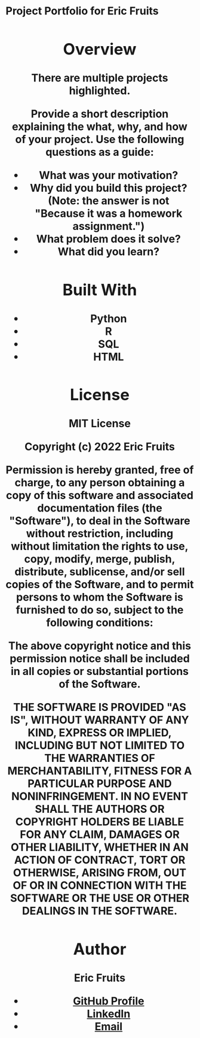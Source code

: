 # Project Portfolio for Eric Fruits


<h1 align="center"><Project Portfolio for Eric Fruits</h1>

<p align="center"><project-description></p>


## Overview

There are multiple projects highlighted.

  Provide a short description explaining the what, why, and how of your project. Use the following questions as a guide:

- What was your motivation?
- Why did you build this project? (Note: the answer is not "Because it was a homework assignment.")
- What problem does it solve?
- What did you learn?



## Built With

- Python
- R
- SQL
- HTML

## License

MIT License

Copyright (c) 2022 Eric Fruits

Permission is hereby granted, free of charge, to any person obtaining a copy
of this software and associated documentation files (the "Software"), to deal
in the Software without restriction, including without limitation the rights
to use, copy, modify, merge, publish, distribute, sublicense, and/or sell
copies of the Software, and to permit persons to whom the Software is
furnished to do so, subject to the following conditions:

The above copyright notice and this permission notice shall be included in all
copies or substantial portions of the Software.

THE SOFTWARE IS PROVIDED "AS IS", WITHOUT WARRANTY OF ANY KIND, EXPRESS OR
IMPLIED, INCLUDING BUT NOT LIMITED TO THE WARRANTIES OF MERCHANTABILITY,
FITNESS FOR A PARTICULAR PURPOSE AND NONINFRINGEMENT. IN NO EVENT SHALL THE
AUTHORS OR COPYRIGHT HOLDERS BE LIABLE FOR ANY CLAIM, DAMAGES OR OTHER
LIABILITY, WHETHER IN AN ACTION OF CONTRACT, TORT OR OTHERWISE, ARISING FROM,
OUT OF OR IN CONNECTION WITH THE SOFTWARE OR THE USE OR OTHER DEALINGS IN THE
SOFTWARE.
  

## Author

**Eric Fruits**

- [GitHub Profile](https://github.com/e-fruits "Eric Fruits")
- [LinkedIn](https://linkedin.com/in/eric-w-fruits "Eric W. Fruits") 
- [Email](mailto:fruitseric@yahoo.com?subject=Hi "Hi!")

